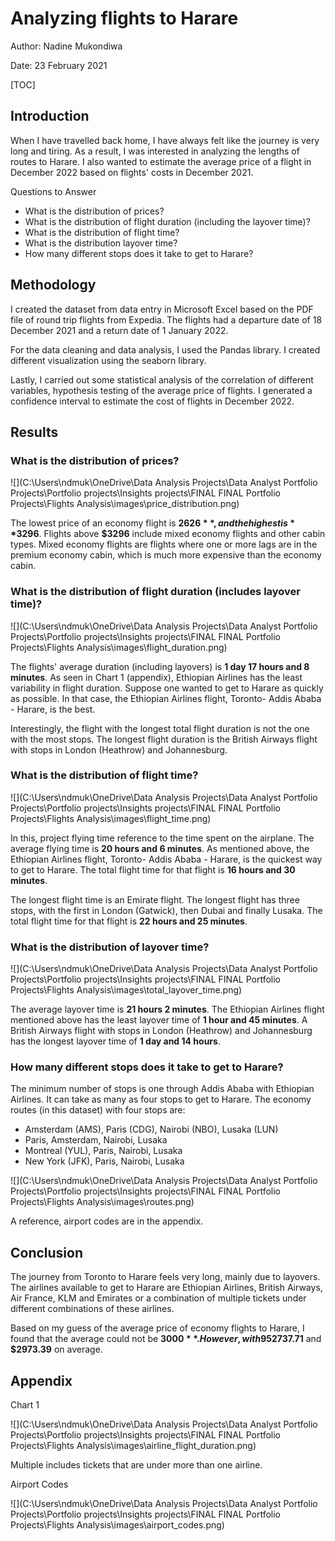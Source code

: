 # Analyzing flights to Harare

Author: Nadine Mukondiwa

Date: 23 February 2021

[TOC]

## Introduction

When I have travelled back home, I have always felt like the journey is very long and tiring. As a result, I was interested in analyzing the lengths of routes to Harare. I also wanted to estimate the average price of a flight in December 2022 based on flights' costs in December 2021.



Questions to Answer

* What is the distribution of prices?
* What is the distribution of flight duration (including the layover time)?
* What is the distribution of flight time?
* What is the distribution layover time?
* How many different stops does it take to get to Harare?

## Methodology

I created the dataset from data entry in Microsoft Excel based on the PDF file of round trip flights from Expedia. The flights had a departure date of 18 December 2021 and a return date of 1 January 2022.

For the data cleaning and data analysis, I used the Pandas library. I created different visualization using the seaborn library. 

Lastly, I carried out some statistical analysis of the correlation of different variables, hypothesis testing of the average price of flights. I generated a confidence interval to estimate the cost of flights in December 2022.

## Results

### What is the distribution of prices?

![](C:\Users\ndmuk\OneDrive\Data Analysis Projects\Data Analyst Portfolio Projects\Portfolio projects\Insights projects\FINAL FINAL Portfolio Projects\Flights Analysis\images\price_distribution.png)

The lowest price of an economy flight is **$2626**, and the highest is **$3296**. Flights above **$3296** include mixed economy flights and other cabin types. Mixed economy flights are flights where one or more lags are in the premium economy cabin, which is much more expensive than the economy cabin.

### What is the distribution of flight duration (includes layover time)?



![](C:\Users\ndmuk\OneDrive\Data Analysis Projects\Data Analyst Portfolio Projects\Portfolio projects\Insights projects\FINAL FINAL Portfolio Projects\Flights Analysis\images\flight_duration.png)

The flights' average duration (including layovers) is **1 day 17 hours and 8 minutes**. As seen in Chart 1 (appendix), Ethiopian Airlines has the least variability in flight duration.  Suppose one wanted to get to Harare as quickly as possible. In that case, the Ethiopian Airlines flight, Toronto- Addis Ababa - Harare, is the best. 

Interestingly, the flight with the longest total flight duration is not the one with the most stops. The longest flight duration is the British Airways flight with stops in London (Heathrow) and Johannesburg. 

### What is the distribution of flight time?

![](C:\Users\ndmuk\OneDrive\Data Analysis Projects\Data Analyst Portfolio Projects\Portfolio projects\Insights projects\FINAL FINAL Portfolio Projects\Flights Analysis\images\flight_time.png)

In this, project flying time reference to the time spent on the airplane. The average flying time is  **20 hours and 6 minutes**. As mentioned above, the Ethiopian Airlines flight, Toronto- Addis Ababa - Harare, is the quickest way to get to Harare. The total flight time for that flight is **16 hours and 30 minutes**.

The longest flight time is an Emirate flight. The longest flight has three stops, with the first in London (Gatwick), then Dubai and finally Lusaka. The total flight time for that flight is **22 hours and 25 minutes**. 

### What is the distribution of layover time?

![](C:\Users\ndmuk\OneDrive\Data Analysis Projects\Data Analyst Portfolio Projects\Portfolio projects\Insights projects\FINAL FINAL Portfolio Projects\Flights Analysis\images\total_layover_time.png)

The average layover time is **21 hours 2 minutes**. The Ethiopian Airlines flight mentioned above has the least layover time of **1 hour and 45 minutes**.  A British Airways flight with stops in London (Heathrow) and Johannesburg has the longest layover time of **1 day and 14 hours**.

### How many different stops does it take to get to Harare?

The minimum number of stops is one through Addis Ababa with Ethiopian Airlines. It can take as many as four stops to get to Harare. The economy routes (in this dataset) with four stops are:

- Amsterdam (AMS), Paris (CDG), Nairobi (NBO), Lusaka (LUN)
- Paris, Amsterdam, Nairobi, Lusaka
- Montreal (YUL), Paris, Nairobi, Lusaka
- New York (JFK), Paris, Nairobi, Lusaka

![](C:\Users\ndmuk\OneDrive\Data Analysis Projects\Data Analyst Portfolio Projects\Portfolio projects\Insights projects\FINAL FINAL Portfolio Projects\Flights Analysis\images\routes.png)

A reference, airport codes are in the appendix.

## Conclusion

The journey from Toronto to Harare feels very long, mainly due to layovers. The airlines available to get to Harare are Ethiopian Airlines, British Airways, Air France, KLM and Emirates or a combination of multiple tickets under different combinations of these airlines. 

Based on my guess of the average price of economy flights to Harare, I found that the average could not be **$3000**. However, with 95% confidence,  flights from Toronto to Harare in December 2022 could cost between **$2737.71** and **$2973.39** on average.

## Appendix

Chart 1

![](C:\Users\ndmuk\OneDrive\Data Analysis Projects\Data Analyst Portfolio Projects\Portfolio projects\Insights projects\FINAL FINAL Portfolio Projects\Flights Analysis\images\airline_flight_duration.png)

Multiple includes tickets that are under more than one airline.



Airport Codes

![](C:\Users\ndmuk\OneDrive\Data Analysis Projects\Data Analyst Portfolio Projects\Portfolio projects\Insights projects\FINAL FINAL Portfolio Projects\Flights Analysis\images\airport_codes.png)
